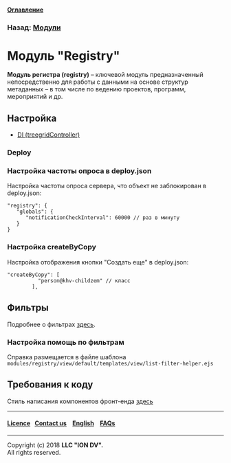 #### [Оглавление](/docs/ru/index.md)

### Назад: [Модули](/docs/ru/3_modules_description/modules.md)

# Модуль "Registry"

**Модуль регистра (registry)** – ключевой модуль предназначенный непосредственно для работы с данными на основе структур метаданных – в том числе по ведению проектов, программ, мероприятий и др.

## Настройка

* [DI (treegridController)](/docs/ru/3_modules_description/registry_treegrid.md)

### Deploy

### Настройка частоты опроса в deploy.json

Настройка частоты опроса сервера, что объект не заблокирован в deploy.json:

```
"registry": {
   "globals": {
      "notificationCheckInterval": 60000 // раз в минуту
   }
}
```

### Настройка createByCopy

Настройка отображения кнопки "Создать еще" в deploy.json:

```
"createByCopy": [
          "person@khv-childzem" // класс
        ],
```

## Фильтры

Подробнее о фильтрах [здесь](/docs/ru/2_system_description/functionality/filter.md).

### Настройка помощь по фильтрам

Справка размещается в файле шаблона `modules/registry/view/default/templates/view/list-filter-helper.ejs`

## Требования к коду

Cтиль написания компонентов фронт-енда [здесь](/docs/ru/3_modules_description/registry_code.md)

--------------------------------------------------------------------------  


 #### [Licence](/LICENSE)&ensp;  [Contact us](https://iondv.ru/index.html) &ensp;  [English](/docs/en/3_modules_description/registry.md) &ensp; [FAQs](/faqs.md)  <div><img src="https://mc.iondv.com/watch/local/docs/framework" style="position:absolute; left:-9999px;" height=1 width=1 alt="iondv metrics"></div>         



--------------------------------------------------------------------------  

Copyright (c) 2018 **LLC "ION DV".**   
All rights reserved.  
